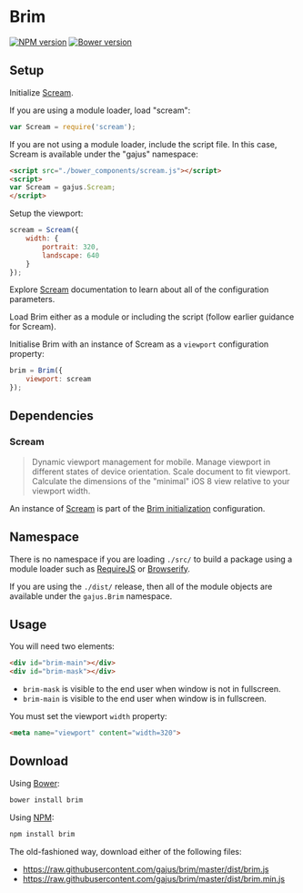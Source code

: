 # Brim

<!--[![Build Status](https://travis-ci.org/gajus/brim.png?branch=master)](https://travis-ci.org/gajus/brim)-->

[![NPM version](https://badge.fury.io/js/brim.svg)](http://badge.fury.io/js/brim)
[![Bower version](https://badge.fury.io/bo/brim.svg)](http://badge.fury.io/bo/brim)

## Setup

Initialize [Scream](#scream).

If you are using a module loader, load "scream":

```js
var Scream = require('scream');
```

If you are not using a module loader, include the script file. In this case, Scream is available under the "gajus" namespace:

```html
<script src="./bower_components/scream.js"></script>
<script>
var Scream = gajus.Scream;
</script>
```

Setup the viewport:

```js
scream = Scream({
    width: {
        portrait: 320,
        landscape: 640
    }
});
```

Explore [Scream](https://github.com/gajus/scream) documentation to learn about all of the configuration parameters.

Load Brim either as a module or including the script (follow earlier guidance for Scream).

Initialise Brim with an instance of Scream as a `viewport` configuration property:

```js
brim = Brim({
    viewport: scream
});
```

## Dependencies

### Scream

> Dynamic viewport management for mobile. Manage viewport in different states of device orientation. Scale document to fit viewport. Calculate the dimensions of the "minimal" iOS 8 view relative to your viewport width.

An instance of [Scream](https://github.com/gajus/scream) is part of the [Brim initialization](#setup) configuration.

## Namespace

There is no namespace if you are loading `./src/` to build a package using a module loader such as [RequireJS](http://requirejs.org/) or [Browserify](http://browserify.org/).

If you are using the `./dist/` release, then all of the module objects are available under the `gajus.Brim` namespace.

## Usage

You will need two elements:

```html
<div id="brim-main"></div>
<div id="brim-mask"></div>
```

* `brim-mask` is visible to the end user when window is not in fullscreen.
* `brim-main` is visible to the end user when window is in fullscreen.

You must set the viewport `width` property:

```html
<meta name="viewport" content="width=320">
```

## Download

Using [Bower](http://bower.io/):

```sh
bower install brim
```

Using [NPM](https://www.npmjs.org/):

```sh
npm install brim
```

The old-fashioned way, download either of the following files:

* https://raw.githubusercontent.com/gajus/brim/master/dist/brim.js
* https://raw.githubusercontent.com/gajus/brim/master/dist/brim.min.js
